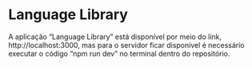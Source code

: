 <h1>Language Library</h1>
<P>A aplicação “Language Library” está disponível por meio do link, http://localhost:3000, mas para o servidor ficar disponível é necessário executar o código “npm run dev” no terminal dentro do repositório.</P>
